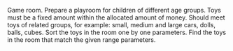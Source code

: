 Game room. Prepare a playroom for children of different age groups. Toys
must be a fixed amount within the allocated amount of money. Should
meet toys of related groups, for example: small, medium and large
cars, dolls, balls, cubes. Sort the toys in the room one by one
parameters. Find the toys in the room that match the given range
parameters.
